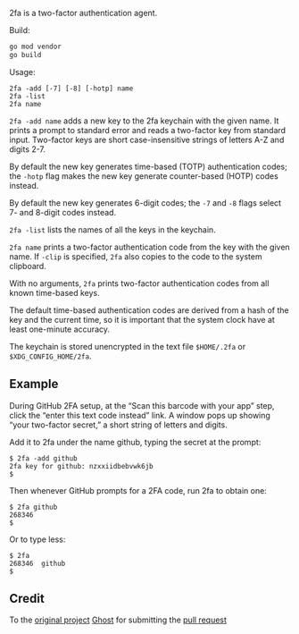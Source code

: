2fa is a two-factor authentication agent.

Build:
```bash
go mod vendor
go build
```

Usage:
```text
2fa -add [-7] [-8] [-hotp] name
2fa -list
2fa name
```

`2fa -add name` adds a new key to the 2fa keychain with the given name. It
prints a prompt to standard error and reads a two-factor key from standard
input. Two-factor keys are short case-insensitive strings of letters A-Z and
digits 2-7.

By default the new key generates time-based (TOTP) authentication codes; the
`-hotp` flag makes the new key generate counter-based (HOTP) codes instead.

By default the new key generates 6-digit codes; the `-7` and `-8` flags select
7- and 8-digit codes instead.

`2fa -list` lists the names of all the keys in the keychain.

`2fa name` prints a two-factor authentication code from the key with the
given name. If `-clip` is specified, `2fa` also copies to the code to the system
clipboard.

With no arguments, `2fa` prints two-factor authentication codes from all
known time-based keys.

The default time-based authentication codes are derived from a hash of the
key and the current time, so it is important that the system clock have at
least one-minute accuracy.

The keychain is stored unencrypted in the text file `$HOME/.2fa` or `$XDG_CONFIG_HOME/2fa`.

## Example

During GitHub 2FA setup, at the “Scan this barcode with your app” step,
click the “enter this text code instead” link. A window pops up showing
“your two-factor secret,” a short string of letters and digits.

Add it to 2fa under the name github, typing the secret at the prompt:

    $ 2fa -add github
    2fa key for github: nzxxiidbebvwk6jb
    $

Then whenever GitHub prompts for a 2FA code, run 2fa to obtain one:

    $ 2fa github
    268346
    $

Or to type less:

    $ 2fa
    268346	github
    $ 

## Credit
To the [original project](https://github.com/rsc/2fa)
[Ghost](https://github.com/ghost) for submitting the [pull request](https://github.com/rsc/2fa/pull/16)
